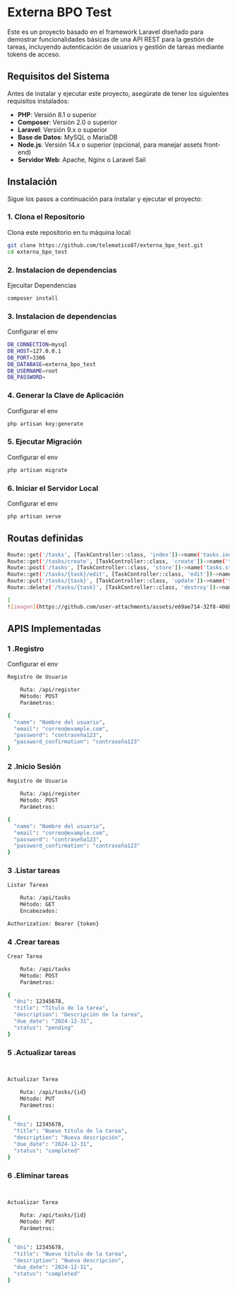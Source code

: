 
# Externa BPO Test

Este es un proyecto basado en el framework Laravel diseñado para demostrar funcionalidades básicas de una API REST para la gestión de tareas, incluyendo autenticación de usuarios y gestión de tareas mediante tokens de acceso.

## Requisitos del Sistema

Antes de instalar y ejecutar este proyecto, asegúrate de tener los siguientes requisitos instalados:

- **PHP**: Versión 8.1 o superior
- **Composer**: Versión 2.0 o superior
- **Laravel**: Versión 9.x o superior
- **Base de Datos**: MySQL o MariaDB
- **Node.js**: Versión 14.x o superior (opcional, para manejar assets front-end)
- **Servidor Web**: Apache, Nginx o Laravel Sail

## Instalación

Sigue los pasos a continuación para instalar y ejecutar el proyecto:

### 1. Clona el Repositorio

Clona este repositorio en tu máquina local:

```bash
git clone https://github.com/telematico87/externa_bpo_test.git
cd externa_bpo_test
```
### 2. Instalacion de dependencias

Ejecuitar Dependencias

```bash
composer install

```

### 3. Instalacion de dependencias

Configurar el env

```bash
DB_CONNECTION=mysql
DB_HOST=127.0.0.1
DB_PORT=3306
DB_DATABASE=externa_bpo_test
DB_USERNAME=root
DB_PASSWORD=


```

### 4. Generar la Clave de Aplicación

Configurar el env

```bash
php artisan key:generate

```

### 5. Ejecutar Migración

Configurar el env

```bash
php artisan migrate

```
### 6. Iniciar el Servidor Local

Configurar el env

```bash
php artisan serve


```
## Routas definidas
```bash
Route::get('/tasks', [TaskController::class, 'index'])->name('tasks.index'); // Listar tareas
Route::get('/tasks/create', [TaskController::class, 'create'])->name('tasks.create'); // Formulario de creación
Route::post('/tasks', [TaskController::class, 'store'])->name('tasks.store'); // Guardar tarea
Route::get('/tasks/{task}/edit', [TaskController::class, 'edit'])->name('tasks.edit'); // Formulario de edición
Route::put('/tasks/{task}', [TaskController::class, 'update'])->name('tasks.update'); // Actualizar tarea
Route::delete('/tasks/{task}', [TaskController::class, 'destroy'])->name('tasks.destroy'); // Eliminar tarea

[
![imagen](https://github.com/user-attachments/assets/e69ae714-32f8-406b-95d0-8815e3ee78bc)](https://github.com/telematico87/externa_bpo_test/blob/main/dasboard.png)

```
## APIS Implementadas

### 1 .Registro

Configurar el env

```bash
Registro de Usuario

    Ruta: /api/register
    Método: POST
    Parámetros:

{
  "name": "Nombre del usuario",
  "email": "correo@example.com",
  "password": "contraseña123",
  "password_confirmation": "contraseña123"
}

```
### 2 .Inicio Sesión

```bash
Registro de Usuario

    Ruta: /api/register
    Método: POST
    Parámetros:

{
  "name": "Nombre del usuario",
  "email": "correo@example.com",
  "password": "contraseña123",
  "password_confirmation": "contraseña123"
}

```

### 3 .Listar tareas

```bash
Listar Tareas

    Ruta: /api/tasks
    Método: GET
    Encabezados:

Authorization: Bearer {token}

```
### 4 .Crear tareas

```bash
Crear Tarea

    Ruta: /api/tasks
    Método: POST
    Parámetros:

{
  "dni": 12345678,
  "title": "Título de la tarea",
  "description": "Descripción de la tarea",
  "due_date": "2024-12-31",
  "status": "pending"
}
```
### 5 .Actualizar tareas

```bash


Actualizar Tarea

    Ruta: /api/tasks/{id}
    Método: PUT
    Parámetros:

{
  "dni": 12345678,
  "title": "Nuevo título de la tarea",
  "description": "Nueva descripción",
  "due_date": "2024-12-31",
  "status": "completed"
}

```

### 6 .Eliminar tareas

```bash


Actualizar Tarea

    Ruta: /api/tasks/{id}
    Método: PUT
    Parámetros:

{
  "dni": 12345678,
  "title": "Nuevo título de la tarea",
  "description": "Nueva descripción",
  "due_date": "2024-12-31",
  "status": "completed"
}

```


